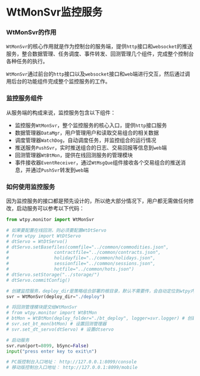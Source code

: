 # WtMonSvr监控服务

### WtMonSvr的作用
`WtMonSvr`的核心作用就是作为控制台的服务端，提供`http`接口和`websocket`的推送服务，整合数据管理、任务调度、事件转发、回测管理几个组件，完成整个控制台各种任务的执行。

`WtMonSvr`通过前台的`http`接口以及`websocket`接口和`web`端进行交互，然后通过调用后台的功能组件完成整个监控服务的工作。

### 监控服务组件
从服务端的构成来说，监控服务包含以下组件：
- 监控服务`WtMonSvr`，整个监控服务的核心入口，提供`http`接口服务
- 数据管理器`DataMgr`，用户管理用户和读取交易组合的相关数据
- 调度管理器`WatchDog`，自动调度任务，并监控组合的运行情况
- 推送服务`PushSvr`，实时推送组合的日志、交易回报等信息到`web`端
- 回测管理器`WtBtMon`，提供在线回测服务的管理模块
- 事件接收器`EventReceiver`，通过`WtMsgQue`组件接收各个交易组合的推送消息，并通过`PushSvr`转发到`web`端

### 如何使用监控服务
因为监控服务的接口都是预先设计的，所以绝大部分情况下，用户都无需做任何修改，启动服务可以参考以下代码：
```py
from wtpy.monitor import WtMonSvr

# 如果要配置在线回测，则必须要配置WtDtServo
# from wtpy import WtDtServo
# dtServo = WtDtServo()
# dtServo.setBasefiles(commfile="../common/commodities.json", 
#                 contractfile="../common/contracts.json", 
#                 holidayfile="../common/holidays.json", 
#                 sessionfile="../common/sessions.json", 
#                 hotfile="../common/hots.json")
# dtServo.setStorage("../storage/")
# dtServo.commitConfig()

# 创建监控服务，deploy_dir是策略组合部署的根目录，默认不需要传，会自动定位到wtpy内置的html资源目录
svr = WtMonSvr(deploy_dir="./deploy")

# 将回测管理模块提交给WtMonSvr
# from wtpy.monitor import WtBtMon
# btMon = WtBtMon(deploy_folder="./bt_deploy", logger=svr.logger) # 创建回测管理器
# svr.set_bt_mon(btMon) # 设置回测管理器
# svr.set_dt_servo(dtServo) # 设置dtservo

# 启动服务
svr.run(port=8099, bSync=False)
input("press enter key to exit\n")

# PC版控制台入口地址： http://127.0.0.1:8099/console
# 移动版控制台入口地址： http://127.0.0.1:8099/mobile
```